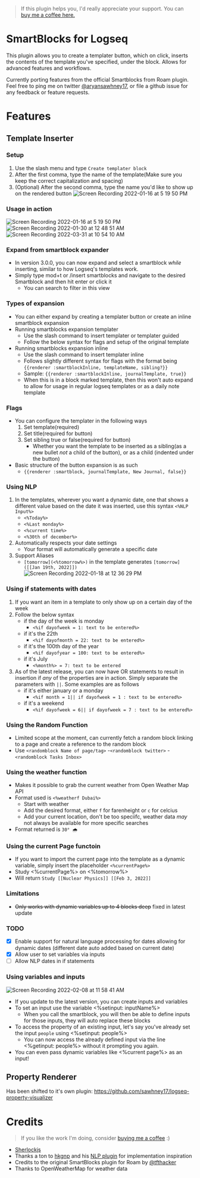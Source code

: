 >If this plugin helps you, I'd really appreciate your support. You can [buy me a coffee here. ](https://www.buymeacoffee.com/sawhney17)
# SmartBlocks for Logseq

This plugin allows you to create a templater button, which on click, inserts the contents of the template you've specified, under the block. Allows for advanced features and workflows. 

Currently porting features from the official Smartblocks from Roam plugin. Feel free to ping me on twitter [@aryansawhney17](https://twitter.com/aryansawhney17), or file a github issue for any feedback or feature requests. 


# Features

## Template Inserter
### Setup
1. Use the slash menu and type `Create templater block`
2. After the first comma, type the name of the template(Make sure you keep the correct capitalization and spacing)
3. (Optional) After the second comma, type the name you'd like to show up on the rendered button
![Screen Recording 2022-01-16 at 5 19 50 PM](https://user-images.githubusercontent.com/80150109/149662207-c95a285a-fe4c-4e9f-b4d4-b2154330eebd.gif)

### Usage in action
![Screen Recording 2022-01-16 at 5 19 50 PM](https://user-images.githubusercontent.com/80150109/149662222-79f0fa35-c2d8-4070-93d9-a39b0b7b4982.gif)
![Screen Recording 2022-01-30 at 12 48 51 AM](https://user-images.githubusercontent.com/80150109/151677540-a9b24fdd-3139-42c5-bfb8-8d0ad967dd84.gif)
![Screen Recording 2022-03-31 at 10 54 10 AM](https://user-images.githubusercontent.com/80150109/161001870-3dac3eae-8e61-4c40-9568-144f01f401d9.gif)


### Expand from smartblock expander
- In version 3.0.0, you can now expand and select a smartblock _while_ inserting, similar to how Logseq's templates work. 
- Simply type mod+t or /insert smartblocks and navigate to the desired Smartblock and then hit enter or click it
	- You can search to filter in this view
### Types of expansion
- You can either expand by creating a templater button or create an inline smartblock expansion
- Running smartblocks expansion templater
	- Use the slash command to insert templater or templater guided 
	- Follow the below syntax for flags and setup of the original template
- Running smartblocks expansion inline
	- Use the slash command to insert templater inline
	- Follows slightly different syntax for flags with the format being `{{renderer :smartblockInline, templateName, sibling?}}`
	- Sample: `{{renderer :smartblockInline, journalTemplate, true}}`
	- When this is in a block marked template, then this won't auto expand to allow for usage in regular logseq templates or as a daily note template
### Flags
- You can configure the templater in the following ways
	1. Set template(required)
	2. Set title(required for button)
	3. Set sibling true or false(required for button)
		- Whether you want the template to be inserted as a sibling(as a new bullet _not_ a child of the button), or as a child (indented under the button)
- Basic structure of the button expansion is as such 
	- `{{renderer :smartblock, journalTemplate, New Journal, false}}`
### Using NLP
1. In the templates, wherever you want a dynamic date, one that shows a different value based on the date it was inserted, use this syntax `<%NLP Input%>`
	- `<%Today%>`
	- `<%Last monday%>`
	- `<%current time%>` 
	- `<%30th of december%>` 
2. Automatically respects your date settings
	- Your format will automatically generate a specific date 
3. Support Aliases
	- `[tomorrow](<%tomorrow%>)` in the template generates `[tomorrow]([[Jan 19th, 2022]])`
![Screen Recording 2022-01-18 at 12 36 29 PM](https://user-images.githubusercontent.com/80150109/149903174-1187c911-76c3-44be-87dc-a35e5fb37d5a.gif)
### Using if statements with dates
1. If you want an item in a template to only show up on a certain day of the week 
2. Follow the below syntax
	- if the day of the week is monday
		- `<%if dayofweek = 1: text to be entered%>`
	- if it's the 22th
		- `<%if dayofmonth = 22: text to be entered%>`
	- if it's the 100th day of the year
		- `<%if dayofyear = 100: text to be entered%>`
	- if it's July
		- `<%month%> = 7: text to be entered`
3. As of the latest release, you can now have OR statements to result in insertion if *any* of the properties are in action. Simply separate the parameters with `||`. Some examples are as follows
	- if it's either january or a monday
		- `<%if month = 1|| if dayofweek = 1 : text to be entered%>`
	- if it's a weekend
		- `<%if dayofweek = 6|| if dayofweek = 7 : text to be entered%>`
### Using the Random Function
- Limited scope at the moment, can currently fetch a random block linking to a page and create a reference to the random block
- Use `<randomblock Name of page/tag>`
	-`<randomblock twitter>`
	-`<randomblock Tasks Inbox>`

### Using the weather function
- Makes it possible to grab the current weather from Open Weather Map API
- Format used is `<%weatherf Dubai%>`
	- Start with weather
	- Add the desired format, either `f` for farenheight or `c` for celcius
	- Add your current location, don't be too speciifc, weather data *may* not always be available for more specific searches
- Format returned is `30° 🌧`
### Using the current Page functoin
- If you want to import the current page into the template as a dynamic variable, simply insert the placeholder `<%currentPage%>`
- Study <%currentPage%> on <%tomorrow%>
- Will return `Study [[Nuclear Physics]] [[Feb 3, 2022]]`

### Limitations
- ~~Only works with dynamic variables up to 4 blocks deep~~ fixed in latest update

### TODO
- [x] Enable support for natural language processing for dates allowing for dynamic dates (different date auto added based on current date)
- [x] Allow user to set variables via inputs
- [ ] Allow NLP dates in if statements

### Using variables and inputs
![Screen Recording 2022-02-08 at 11 58 41 AM](https://user-images.githubusercontent.com/80150109/152961013-3dd95af1-beb3-45ad-9f12-4b62176517df.gif)

- If you update to the latest version, you can create inputs and variables
- To set an input use the variable <%setinput: inputName%>
	- When you call the smartblock, you will then be able to define inputs for those inputs, they will auto replace these blocks
- To access the property of an existing input, let's say you've already set the input `people` using <%setinput: people%>
	- You can now access the already defined input via the line <%getinput: people%> without it prompting you again. 
- You can even pass dynamic variables like <%current page%> as an input!
## Property Renderer
Has been shifted to it's own plugin: https://github.com/sawhney17/logseq-property-visualizer


# Credits 
> If you like the work I'm doing, consider [buying me a coffee](https://www.buymeacoffee.com/sawhney17) :)
- [Sherlockjs](https://github.com/neilgupta/Sherlock)
- Thanks a ton to [hkgnp](https://github.com/hkgnp) and his [NLP plugin](https://github.com/hkgnp/logseq-datenlp-plugin) for implementation inspiration
- Credits to the original SmartBlocks plugin for Roam by [@tfthacker](https://twitter.com/tfthacker)
- Thanks to OpenWeatherMap for weather data
